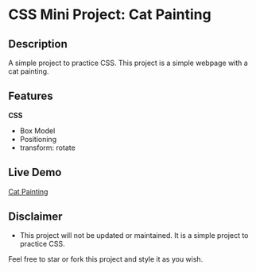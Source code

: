 # CSS Mini Project: Cat Painting

## Description

A simple project to practice CSS. This project is a simple webpage with a cat painting.

## Features

**CSS**

-   Box Model
-   Positioning
-   transform: rotate

## Live Demo

[Cat Painting](https://eddking-qs.github.io/CSS-Mini_Projects-Cat_Painting/)

## Disclaimer

-   This project will not be updated or maintained. It is a simple project to practice CSS.

Feel free to star or fork this project and style it as you wish.
